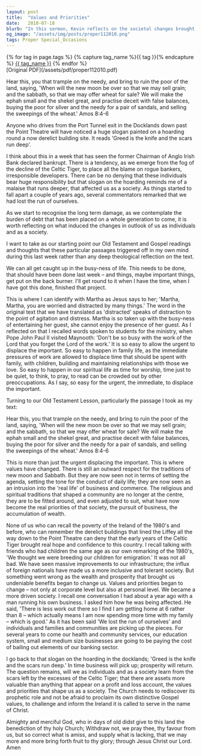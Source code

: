 ```yaml
---
layout: post
title:  "Values and Priorities"
date:   2010-07-18
blurb: "In this sermon, Kevin reflects on the societal changes brought about by the rise and fall of the Celtic Tiger. He discusses the displacement of important values by urgent needs and the shift in societal priorities. He urges the Church to rediscover its prophetic role and challenge the society to learn from the scars left by the excesses of the Celtic Tiger."
og_image: "/assets/img/posts/proper112010.png"
tags: Proper Special_Occasions
---    
```

<div class="tag-pills">
  {% for tag in page.tags %}
    {% capture tag_name %}{{ tag }}{% endcapture %}
    <a href="{{ site.baseurl }}/tag/{{ tag_name }}" class="tag-pill">{{ tag_name }}</a>
  {% endfor %}
</div>
[Original PDF](/assets/pdf/proper112010.pdf)

Hear this, you that trample on the needy, and bring to ruin the poor of the land, saying, 'When will the new moon be over so that we may sell grain; and the sabbath, so that we may offer wheat for sale? We will make the ephah small and the shekel great, and practise deceit with false balances, buying the poor for silver and the needy for a pair of sandals, and selling the sweepings of the wheat.' Amos 8:4-6

Anyone who drives from the Port Tunnel exit in the Docklands down past the Point Theatre will have noticed a huge slogan painted on a hoarding round a now derelict building site. It reads 'Greed is the knife and the scars run deep'.

I think about this in a week that has seen the former Chairman of Anglo Irish Bank declared bankrupt. There is a tendency, as we emerge from the fog of the decline of the Celtic Tiger, to place all the blame on rogue bankers, irresponsible developers. There can be no denying that these individuals bear huge responsibility but that slogan on the hoarding reminds me of a malaise that runs deeper, that affected us as a society. As things started to fall apart a couple of years ago, several commentators remarked that we had lost the run of ourselves.

As we start to recognise the long term damage, as we contemplate the burden of debt that has been placed on a whole generation to come, it is worth reflecting on what induced the changes in outlook of us as individuals and as a society.

I want to take as our starting point our Old Testament and Gospel readings and thoughts that these particular passages triggered off in my own mind during this last week rather than any deep theological reflection on the text.

We can all get caught up in the busy-ness of life. This needs to be done, that should have been done last week – and things, maybe important things, get put on the back burner. I'll get round to it when I have the time, when I have got this done, finished that project.

This is where I can identify with Martha as Jesus says to her; 'Martha, Martha, you are worried and distracted by many things.' The word in the original text that we have translated as 'distracted' speaks of distraction to the point of agitation and distress. Martha is so taken up with the busy-ness of entertaining her guest, she cannot enjoy the presence of her guest. As I reflected on that I recalled words spoken to students for the ministry, when Pope John Paul II visited Maynooth: 'Don't be so busy with the work of the Lord that you forget the Lord of the work.' It is so easy to allow the urgent to displace the important. So easy to happen in family life, as the immediate pressures of work are allowed to displace time that should be spent with family, with children, building and maintaining relationships with those we love. So easy to happen in our spiritual life as time for worship, time just to be quiet, to think, to pray, to read can be crowded out by other preoccupations. As I say, so easy for the urgent, the immediate, to displace the important.

Turning to our Old Testament Lesson, particularly the passage I took as my text:

Hear this, you that trample on the needy, and bring to ruin the poor of the land, saying, 'When will the new moon be over so that we may sell grain; and the sabbath, so that we may offer wheat for sale? We will make the ephah small and the shekel great, and practise deceit with false balances, buying the poor for silver and the needy for a pair of sandals, and selling the sweepings of the wheat.' Amos 8:4-6

This is more than just the urgent displacing the important. This is where values have changed. There is still an outward respect for the traditions of new moon and Sabbath. But they are now seen not in terms of setting the agenda, setting the tone for the conduct of daily life; they are now seen as an intrusion into the 'real life' of business and commerce. The religious and spiritual traditions that shaped a community are no longer at the centre, they are to be fitted around, and even adjusted to suit, what have now become the real priorities of that society, the pursuit of business, the accumulation of wealth.

None of us who can recall the poverty of the Ireland of the 1980's and before, who can remember the derelict buildings that lined the Liffey all the way down to the Point Theatre can deny that the early years of the Celtic Tiger brought real hope and confidence to this country. I recall talking with friends who had children the same age as our own remarking of the 1980's, 'We thought we were breeding our children for emigration.' It was not all bad. We have seen massive improvements to our infrastructure; the influx of foreign nationals have made us a more inclusive and tolerant society. But something went wrong as the wealth and prosperity that brought us undeniable benefits began to change us. Values and priorities began to change – not only at corporate level but also at personal level. We became a more driven society. I recall one conversation I had about a year ago with a man running his own business. I asked him how he was being affected. He said, 'There is less work out there so I find I am getting home at 6 rather than 8 – which actually means I am now spending more time with my family – which is good.' As it has been said 'We lost the run of ourselves' and individuals and families and communities are picking up the pieces. For several years to come our health and community services, our education system, small and medium size businesses are going to be paying the cost of bailing out elements of our banking sector.

I go back to that slogan on the hoarding in the docklands; 'Greed is the knife and the scars run deep.' In time business will pick up; prosperity will return. The question remains, will we as individuals and as a society learn from the scars left by the excesses of the Celtic Tiger; that there are assets more valuable than anything that appear on a profit and loss account, the values and priorities that shape us as a society. The Church needs to rediscover its prophetic role and not be afraid to proclaim its own distinctive Gospel values, to challenge and inform the Ireland it is called to serve in the name of Christ.

Almighty and merciful God, who in days of old didst give to this land the benediction of thy holy Church; Withdraw not, we pray thee, thy favour from us, but so correct what is amiss, and supply what is lacking, that we may more and more bring forth fruit to thy glory; through Jesus Christ our Lord. Amen
